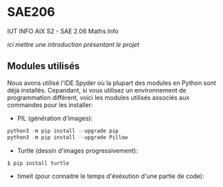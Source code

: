 # SAE206
IUT INFO AIX S2 - SAE 2.06 Maths Info

*ici mettre une introduction présentant le projet*

## Modules utilisés
Nous avons utilisé l'IDE Spyder où la plupart des modules en Python sont déjà installés.
Cepandant, si vous utilisez un environnement de programmation différent, voici les modules utilisés associés aux commandes pour les installer:
- PIL (génération d'images):  
```python
python3 -m pip install --upgrade pip  
python3 -m pip install --upgrade Pillow
```
- Turtle (dessin d'images progressivement):
```bash
$ pip install turtle
```
- timeit (pour connaitre le temps d'éxéxution d'une partie de code):
